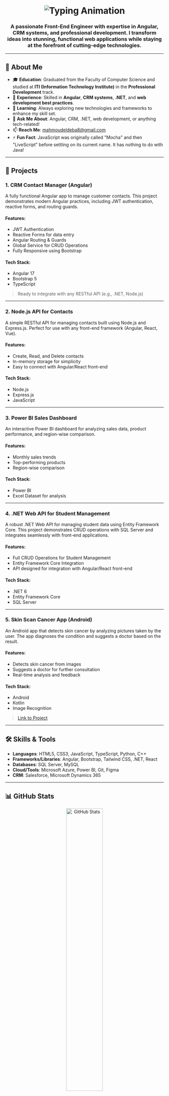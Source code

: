 <h1 align="center">
  <img src="https://readme-typing-svg.demolab.com?font=Fira+Code&weight=600&size=30&duration=3000&pause=1000&color=00C2FF&center=true&vCenter=true&width=500&lines=Hi+👋,+I'm+Mahmoud+Ahmed;Front-End+Engineer+🧑‍💻;Angular+Specialist+🅰️;ITI+Professional+Development+Alumni+🎓;CRM+Enthusiast+📊" alt="Typing Animation" />
</h1>

<h3 align="center">
  A passionate Front-End Engineer with expertise in Angular, CRM systems, and professional development. I transform ideas into stunning, functional web applications while staying at the forefront of cutting-edge technologies.
</h3>

---

## 🚀 About Me

- 🎓 **Education**: Graduated from the Faculty of Computer Science and studied at **ITI (Information Technology Institute)** in the **Professional Development** track.
- 💼 **Experience**: Skilled in **Angular**, **CRM systems**, **.NET**, and **web development best practices**.
- 🌱 **Learning**: Always exploring new technologies and frameworks to enhance my skill set.
- 💬 **Ask Me About**: Angular, CRM, .NET, web development, or anything tech-related!
- 📫 **Reach Me**: [mahmoudeldeba8@gmail.com](mailto:mahmoudeldeba8@gmail.com)
- ⚡ **Fun Fact**: JavaScript was originally called "Mocha" and then "LiveScript" before settling on its current name. It has nothing to do with Java!

---

## 🔧 Projects

### 1. **CRM Contact Manager (Angular)**
A fully functional Angular app to manage customer contacts. This project demonstrates modern Angular practices, including JWT authentication, reactive forms, and routing guards.

#### Features:
- JWT Authentication
- Reactive Forms for data entry
- Angular Routing & Guards
- Global Service for CRUD Operations
- Fully Responsive using Bootstrap

#### Tech Stack:
- Angular 17
- Bootstrap 5
- TypeScript

> Ready to integrate with any RESTful API (e.g., .NET, Node.js)

---

### 2. **Node.js API for Contacts**
A simple RESTful API for managing contacts built using Node.js and Express.js. Perfect for use with any front-end framework (Angular, React, Vue).

#### Features:
- Create, Read, and Delete contacts
- In-memory storage for simplicity
- Easy to connect with Angular/React front-end

#### Tech Stack:
- Node.js
- Express.js
- JavaScript

---

### 3. **Power BI Sales Dashboard**
An interactive Power BI dashboard for analyzing sales data, product performance, and region-wise comparison.

#### Features:
- Monthly sales trends
- Top-performing products
- Region-wise comparison

#### Tech Stack:
- Power BI
- Excel Dataset for analysis

---

### 4. **.NET Web API for Student Management**
A robust .NET Web API for managing student data using Entity Framework Core. This project demonstrates CRUD operations with SQL Server and integrates seamlessly with front-end applications.

#### Features:
- Full CRUD Operations for Student Management
- Entity Framework Core Integration
- API designed for integration with Angular/React front-end

#### Tech Stack:
- .NET 6
- Entity Framework Core
- SQL Server

---

### 5. **Skin Scan Cancer App (Android)**
An Android app that detects skin cancer by analyzing pictures taken by the user. The app diagnoses the condition and suggests a doctor based on the result.

#### Features:
- Detects skin cancer from images
- Suggests a doctor for further consultation
- Real-time analysis and feedback

#### Tech Stack:
- Android
- Kotlin
- Image Recognition

> [Link to Project](https://github.com/mahmoudeldeba34/Skin-Scan-Cancer-App)

---

## 🛠️ Skills & Tools

- **Languages**: HTML5, CSS3, JavaScript, TypeScript, Python, C++
- **Frameworks/Libraries**: Angular, Bootstrap, Tailwind CSS, .NET, React
- **Databases**: SQL Server, MySQL
- **Cloud/Tools**: Microsoft Azure, Power BI, Git, Figma
- **CRM**: Salesforce, Microsoft Dynamics 365

---

## 📊 GitHub Stats

<p align="center">
  <img src="https://github-readme-stats.vercel.app/api?username=mahmoudeldeba34&show_icons=true&theme=radical" alt="GitHub Stats" width="48%" />
</p>

---

## 🌐 Connect With Me

<p align="center">
  <a href="https://linkedin.com/in/mahmoud-ahmed-986276196" target="_blank">
    <img src="https://img.shields.io/badge/LinkedIn-0077B5?style=for-the-badge&logo=linkedin&logoColor=white" alt="LinkedIn" />
  </a>
  <a href="mailto:mahmoudeldeba8@gmail.com" target="_blank">
    <img src="https://img.shields.io/badge/Gmail-D14836?style=for-the-badge&logo=gmail&logoColor=white" alt="Gmail" />
  </a>
</p>

---

## 🎨 Tools & Technologies

<p align="center">
  <img src="https://skillicons.dev/icons?i=html,css,js,ts,angular,dotnet,bootstrap,tailwind,git,figma,linux,py,cpp,azure,powerbi,sql" alt="Tools & Technologies" />
</p>

---

### 🔥 Contribution Graph

<p align="center">
  <img src="https://github-readme-activity-graph.vercel.app/graph?username=mahmoudeldeba34&theme=react-dark&bg_color=1a1a1a&hide_border=true&area=true" alt="Contribution Graph" />
</p>

